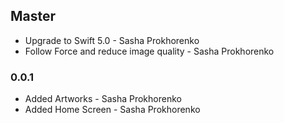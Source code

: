 <!--

// Please add your own contribution below inside the Master section, no need to
// set a version number, that happens during a deploy.
//
// These docs are aimed at product people, so please limit technical
// terminology in here.
//
// Things that warrant a CHANGELOG entry:
//
//   * New Features
//   * Bug fixes across releases (not between betas)
//   * Major dev tool updates

-->

## Master

* Upgrade to Swift 5.0 -  Sasha Prokhorenko
* Follow Force and reduce image quality  - Sasha Prokhorenko


### 0.0.1

* Added  Artworks  -  Sasha Prokhorenko
* Added Home Screen - Sasha Prokhorenko

